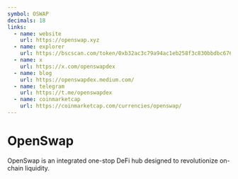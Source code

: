 ```yaml
---
symbol: OSWAP
decimals: 18
links:
  - name: website
    url: https://openswap.xyz
  - name: explorer
    url: https://bscscan.com/token/0xb32ac3c79a94ac1eb258f3c830bbdbc676483c93
  - name: x
    url: https://x.com/openswapdex
  - name: blog
    url: https://openswapdex.medium.com/
  - name: telegram
    url: https://t.me/openswapdex
  - name: coinmarketcap
    url: https://coinmarketcap.com/currencies/openswap/
---
```


# OpenSwap

OpenSwap is an integrated one-stop DeFi hub designed to revolutionize on-chain liquidity.
